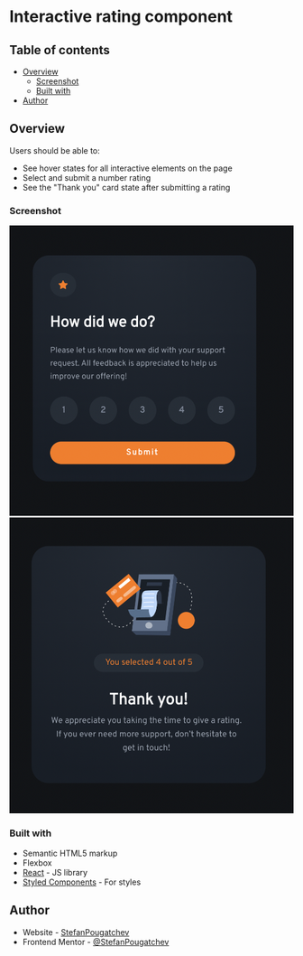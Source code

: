 # Interactive rating component

## Table of contents

- [Overview](#overview)
  - [Screenshot](#screenshot)
  - [Built with](#built-with)
- [Author](#author)

## Overview

Users should be able to:

- See hover states for all interactive elements on the page
- Select and submit a number rating
- See the "Thank you" card state after submitting a rating

### Screenshot

![](/src/assets/images/Screen%20Shot%202022-10-12%20at%2012.55.23%20AM.png)
![](/src/assets/images/Screen%20Shot%202022-10-12%20at%2012.55.30%20AM.png)

### Built with

- Semantic HTML5 markup
- Flexbox
- [React](https://reactjs.org/) - JS library
- [Styled Components](https://styled-components.com/) - For styles

## Author

- Website - [StefanPougatchev](https://www.linkedin.com/in/stefanpougatchev/)
- Frontend Mentor - [@StefanPougatchev](https://www.frontendmentor.io/profile/@StefanPougatchev)
